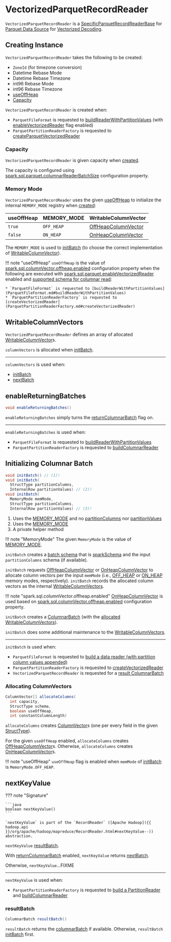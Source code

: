 # VectorizedParquetRecordReader

`VectorizedParquetRecordReader` is a [SpecificParquetRecordReaderBase](SpecificParquetRecordReaderBase.md) for [Parquet Data Source](index.md) for [Vectorized Decoding](../../vectorized-decoding/index.md).

## Creating Instance

`VectorizedParquetRecordReader` takes the following to be created:

* <span id="convertTz"> `ZoneId` (for timezone conversion)
* <span id="datetimeRebaseMode"> Datetime Rebase Mode
* <span id="datetimeRebaseTz"> Datetime Rebase Timezone
* <span id="int96RebaseMode"> int96 Rebase Mode
* <span id="int96RebaseTz"> int96 Rebase Timezone
* [useOffHeap](#useOffHeap)
* [Capacity](#capacity)

`VectorizedParquetRecordReader` is created when:

* `ParquetFileFormat` is requested to [buildReaderWithPartitionValues](ParquetFileFormat.md#buildReaderWithPartitionValues) (with [enableVectorizedReader](ParquetFileFormat.md#enableVectorizedReader) flag enabled)
* `ParquetPartitionReaderFactory` is requested to [createParquetVectorizedReader](ParquetPartitionReaderFactory.md#createParquetVectorizedReader)

### <span id="capacity"> Capacity

`VectorizedParquetRecordReader` is given capacity when [created](#creating-instance).

The capacity is configured using [spark.sql.parquet.columnarReaderBatchSize](../../configuration-properties.md#spark.sql.parquet.columnarReaderBatchSize) configuration property.

### <span id="MEMORY_MODE"><span id="useOffHeap"> Memory Mode

`VectorizedParquetRecordReader` uses the given [useOffHeap](#useOffHeap) to initialize the internal `MEMORY_MODE` registry when [created](#creating-instance):

useOffHeap | MEMORY_MODE | WritableColumnVector
-----------|-------------|---------------------
 `true`  | `OFF_HEAP` | [OffHeapColumnVector](../../vectorized-decoding/OffHeapColumnVector.md)
 `false` | `ON_HEAP`  | [OnHeapColumnVector](../../vectorized-decoding/OnHeapColumnVector.md)

The `MEMORY_MODE` is used to [initBatch](#initBatch) (to choose the correct implementation of [WritableColumnVector](../../vectorized-decoding/WritableColumnVector.md)).

!!! note "useOffHeap"
    `useOffHeap` is the value of [spark.sql.columnVector.offheap.enabled](../../configuration-properties.md#spark.sql.columnVector.offheap.enabled) configuration property when the following are executed with [spark.sql.parquet.enableVectorizedReader](../../configuration-properties.md#spark.sql.parquet.enableVectorizedReader) enabled and [supported schema for columnar read](ParquetUtils.md#isBatchReadSupportedForSchema):
    
    * `ParquetFileFormat` is requested to [buildReaderWithPartitionValues](ParquetFileFormat.md#buildReaderWithPartitionValues)
    * `ParquetPartitionReaderFactory` is requested to [createVectorizedReader](ParquetPartitionReaderFactory.md#createVectorizedReader)

## <span id="columnVectors"> WritableColumnVectors

`VectorizedParquetRecordReader` defines an array of allocated [WritableColumnVector](../../vectorized-decoding/WritableColumnVector.md)s.

`columnVectors` is allocated when [initBatch](#initBatch).

---

`columnVectors` is used when:

* [initBatch](#initBatch)
* [nextBatch](#nextBatch)

## <span id="enableReturningBatches"> enableReturningBatches

```java
void enableReturningBatches()
```

`enableReturningBatches` simply turns the [returnColumnarBatch](#returnColumnarBatch) flag on.

---

`enableReturningBatches` is used when:

* `ParquetFileFormat` is requested to [buildReaderWithPartitionValues](ParquetFileFormat.md#buildReaderWithPartitionValues)
* `ParquetPartitionReaderFactory` is requested to [buildColumnarReader](ParquetPartitionReaderFactory.md#buildColumnarReader)

## <span id="initBatch"> Initializing Columnar Batch

```java
void initBatch() // (1)!
void initBatch(
  StructType partitionColumns,
  InternalRow partitionValues) // (2)!
void initBatch(
  MemoryMode memMode,
  StructType partitionColumns,
  InternalRow partitionValues) // (3)!
```

1. Uses the [MEMORY_MODE](#MEMORY_MODE) and no [partitionColumns](#partitionColumns) nor [partitionValues](#partitionValues)
2. Uses the [MEMORY_MODE](#MEMORY_MODE)
3. A private helper method

!!! note "MemoryMode"
    The given `MemoryMode` is the value of [MEMORY_MODE](#MEMORY_MODE).

`initBatch` creates a [batch schema](../../types/index.md) that is [sparkSchema](SpecificParquetRecordReaderBase.md#sparkSchema) and the input `partitionColumns` schema (if available).

`initBatch` requests [OffHeapColumnVector](../../vectorized-decoding/OffHeapColumnVector.md#allocateColumns) or [OnHeapColumnVector](../../vectorized-decoding/OnHeapColumnVector.md#allocateColumns) to allocate column vectors per the input `memMode` (i.e., [OFF_HEAP](#OFF_HEAP) or [ON_HEAP](#ON_HEAP) memory modes, respectively). `initBatch` records the allocated column vectors as the internal [WritableColumnVectors](#columnVectors).

!!! note "spark.sql.columnVector.offheap.enabled"
    [OnHeapColumnVector](../../vectorized-decoding/OnHeapColumnVector.md) is used based on [spark.sql.columnVector.offheap.enabled](../../configuration-properties.md#spark.sql.columnVector.offheap.enabled) configuration property.

`initBatch` creates a [ColumnarBatch](#columnarBatch) (with the [allocated WritableColumnVectors](#columnVectors)).

`initBatch` does some additional maintenance to the [WritableColumnVectors](#columnVectors).

---

`initBatch` is used when:

* `ParquetFileFormat` is requested to [build a data reader (with partition column values appended)](ParquetFileFormat.md#buildReaderWithPartitionValues)
* `ParquetPartitionReaderFactory` is requested to [createVectorizedReader](ParquetPartitionReaderFactory.md#createVectorizedReader)
* `VectorizedParquetRecordReader` is requested for a [result ColumnarBatch](#resultBatch)

### <span id="allocateColumns"> Allocating ColumnVectors

```java
ColumnVector[] allocateColumns(
  int capacity,
  StructType schema,
  boolean useOffHeap,
  int constantColumnLength)
```

`allocateColumns` creates [ColumnVector](../../vectorized-decoding/ColumnVector.md)s (one per every field in the given [StructType](../../types/StructType.md)).

For the given `useOffHeap` enabled, `allocateColumns` creates [OffHeapColumnVector](../../vectorized-decoding/OffHeapColumnVector.md)s. Otherwise, `allocateColumns` creates [OnHeapColumnVector](../../vectorized-decoding/OnHeapColumnVector.md)s.

!!! note "useOffHeap"
    `useOffHeap` flag is enabled when `memMode` of [initBatch](#initBatch) is `MemoryMode.OFF_HEAP`.

## <span id="nextKeyValue"> nextKeyValue

??? note "Signature"

    ```java
    boolean nextKeyValue()
    ```

    `nextKeyValue` is part of the `RecordReader` ([Apache Hadoop]({{ hadoop.api }}/org/apache/hadoop/mapreduce/RecordReader.html#nextKeyValue--)) abstraction.

`nextKeyValue` [resultBatch](#resultBatch).

With [returnColumnarBatch](#returnColumnarBatch) enabled, `nextKeyValue` returns [nextBatch](#nextBatch).

Otherwise, `nextKeyValue`...FIXME

---

`nextKeyValue` is used when:

* `ParquetPartitionReaderFactory` is requested to [build a PartitionReader](ParquetPartitionReaderFactory.md#buildReader) and [buildColumnarReader](ParquetPartitionReaderFactory.md#buildColumnarReader)

### <span id="resultBatch"> resultBatch

```java
ColumnarBatch resultBatch()
```

`resultBatch` returns the [columnarBatch](#columnarBatch) if available. Otherwise, `resultBatch` [initBatch](#initBatch) first.

<!---
## Review Me

`VectorizedParquetRecordReader` uses <<OFF_HEAP, OFF_HEAP>> memory mode when [spark.sql.columnVector.offheap.enabled](../../configuration-properties.md#spark.sql.columnVector.offheap.enabled) internal configuration property is enabled (`true`).

[[internal-registries]]
.VectorizedParquetRecordReader's Internal Properties (e.g. Registries, Counters and Flags)
[cols="1m,3",options="header",width="100%"]
|===
| Name
| Description

| batchIdx
| [[batchIdx]] Current batch index that is the index of an `InternalRow` in the <<columnarBatch, ColumnarBatch>>. Used when `VectorizedParquetRecordReader` is requested to <<getCurrentValue, getCurrentValue>> with the <<returnColumnarBatch, returnColumnarBatch>> flag disabled

Starts at `0`

Increments every <<nextKeyValue, nextKeyValue>>

Reset to `0` when <<nextBatch, reading next rows into a columnar batch>>

| columnarBatch
| [[columnarBatch]] [ColumnarBatch](../../vectorized-query-execution/ColumnarBatch.md)

| columnReaders
| [[columnReaders]] [VectorizedColumnReader](VectorizedColumnReader.md)s (one reader per column) to <<nextBatch, read rows as batches>>

Intialized when <<checkEndOfRowGroup, checkEndOfRowGroup>> (when requested to <<nextBatch, read next rows into a columnar batch>>)

| missingColumns
| [[missingColumns]] Bitmap of columns (per index) that are missing (or simply the ones that the reader should not read)

| returnColumnarBatch
| [[returnColumnarBatch]] Optimization flag to control whether `VectorizedParquetRecordReader` offers rows as the <<columnarBatch, ColumnarBatch>> or one row at a time only

Default: `false`

Enabled (`true`) when `VectorizedParquetRecordReader` is requested to <<enableReturningBatches, enable returning batches>>

Used in <<nextKeyValue, nextKeyValue>> (to <<nextBatch, read next rows into a columnar batch>>) and <<getCurrentValue, getCurrentValue>> (to return the internal <<columnarBatch, ColumnarBatch>> not a single `InternalRow`)

| rowsReturned
| [[rowsReturned]] Number of rows read already

| totalRowCount
| [[totalRowCount]] Total number of rows to be read

|===

## <span id="nextBatch"> Reading Next Rows Into Columnar Batch

```java
boolean nextBatch()
```

`nextBatch` reads at least <<capacity, capacity>> rows and returns `true` when there are rows available. Otherwise, `nextBatch` returns `false` (to "announce" there are no rows available).

Internally, `nextBatch` firstly requests every [WritableColumnVector](../../WritableColumnVector.md) (in the <<columnVectors, columnVectors>> internal registry) to [reset itself](../../WritableColumnVector.md#reset).

`nextBatch` requests the <<columnarBatch, ColumnarBatch>> to [specify the number of rows (in batch)](../../vectorized-query-execution/ColumnarBatch.md#setNumRows) as `0` (effectively resetting the batch and making it available for reuse).

When the <<rowsReturned, rowsReturned>> is greater than the <<totalRowCount, totalRowCount>>, `nextBatch` finishes with (_returns_) `false` (to "announce" there are no rows available).

`nextBatch` <<checkEndOfRowGroup, checkEndOfRowGroup>>.

`nextBatch` calculates the number of rows left to be returned as a minimum of the <<capacity, capacity>> and the <<totalCountLoadedSoFar, totalCountLoadedSoFar>> reduced by the <<rowsReturned, rowsReturned>>.

`nextBatch` requests every <<columnReaders, VectorizedColumnReader>> to [readBatch](VectorizedColumnReader.md#readBatch) (with the number of rows left to be returned and associated <<columnVectors, WritableColumnVector>>).

NOTE: <<columnReaders, VectorizedColumnReaders>> use their own <<columnVectors, WritableColumnVectors>> for storing values read. The numbers of <<columnReaders, VectorizedColumnReaders>> and <<columnVectors, WritableColumnVector>> are equal.

NOTE: The number of rows in the internal <<columnarBatch, ColumnarBatch>> matches the number of rows that <<columnReaders, VectorizedColumnReaders>> decoded and stored in corresponding <<columnVectors, WritableColumnVectors>>.

In the end, `nextBatch` registers the progress as follows:

* The number of rows read is added to the <<rowsReturned, rowsReturned>> counter

* Requests the internal <<columnarBatch, ColumnarBatch>> to [set the number of rows (in batch)](../../vectorized-query-execution/ColumnarBatch.md#setNumRows) to be the number of rows read

* The <<numBatched, numBatched>> registry is exactly the number of rows read

* The <<batchIdx, batchIdx>> registry becomes `0`

`nextBatch` finishes with (_returns_) `true` (to "announce" there are rows available).

NOTE: `nextBatch` is used exclusively when `VectorizedParquetRecordReader` is requested to <<nextKeyValue, nextKeyValue>>.

## <span id="getCurrentValue"> Getting Current Value (as Columnar Batch or Single InternalRow)

```java
Object getCurrentValue()
```

NOTE: `getCurrentValue` is part of the Hadoop https://hadoop.apache.org/docs/r2.7.5/api/org/apache/hadoop/mapreduce/RecordReader.html[RecordReader] Contract to break the data into key/value pairs for input to a Hadoop `Mapper`.

`getCurrentValue` returns the entire <<columnarBatch, ColumnarBatch>> with the <<returnColumnarBatch, returnColumnarBatch>> flag enabled (`true`) or requests it for a [single row](../../vectorized-query-execution/ColumnarBatch.md#getRow) instead.

`getCurrentValue` is used when:

* `NewHadoopRDD` is requested to compute a partition (`compute`)

* `RecordReaderIterator` is requested for the [next internal row](../RecordReaderIterator.md#next)
-->
